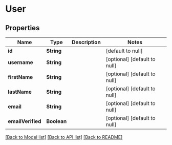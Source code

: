 # User
## Properties

| Name | Type | Description | Notes |
|------------ | ------------- | ------------- | -------------|
| **id** | **String** |  | [default to null] |
| **username** | **String** |  | [optional] [default to null] |
| **firstName** | **String** |  | [optional] [default to null] |
| **lastName** | **String** |  | [optional] [default to null] |
| **email** | **String** |  | [optional] [default to null] |
| **emailVerified** | **Boolean** |  | [optional] [default to null] |

[[Back to Model list]](../README.md#documentation-for-models) [[Back to API list]](../README.md#documentation-for-api-endpoints) [[Back to README]](../README.md)

